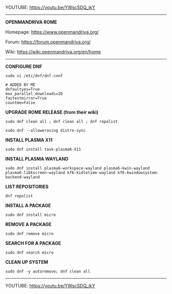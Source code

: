 YOUTUBE: https://youtu.be/YWscSDQ_ikY

---

**OPENMANDRIVA ROME**

Homepage: https://www.openmandriva.org/

Forum: https://forum.openmandriva.org/

Wiki: https://wiki.openmandriva.org/en/home

---

**CONFIGURE DNF**

```
sudo vi /etc/dnf/dnf.conf
```

```
# ADDED BY ME
defaultyes=True
max_parallel_downloads=20
fastestmirror=True
countme=False
```

**UPGRADE ROME RELEASE (from their wiki)**

```
sudo dnf clean all ; dnf clean all ; dnf repolist
```

```
sudo dnf --allowerasing distro-sync
```

**INSTALL PLASMA X11**

```
sudo dnf install task-plasma6-X11
```

**INSTALL PLASMA WAYLAND**

```
sudo dnf install plasma6-workspace-wayland plasma6-kwin-wayland plasma6-libkscreen-wayland kf6-kidletime-wayland kf6-kwindowsystem-backend-wayland
```

**LIST REPOSITORIES**

```
dnf repolist
```

**INSTALL A PACKAGE**

```
sudo dnf install micro
```

**REMOVE A PACKAGE**

```
sudo dnf remove micro
```

**SEARCH FOR A PACKAGE**

```
sudo dnf search micro
```

**CLEAN UP SYSTEM**

```
sudo dnf -y autoremove; dnf clean all
```

---

YOUTUBE: https://youtu.be/YWscSDQ_ikY
